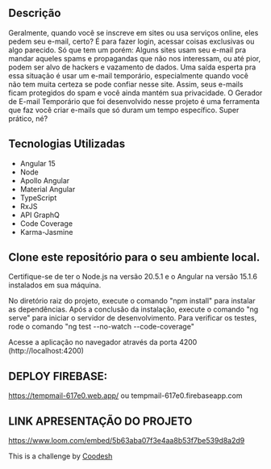 ## Descrição

Geralmente, quando você se inscreve em sites ou usa serviços online, eles pedem seu e-mail, certo? É para fazer login, acessar coisas exclusivas ou algo parecido. Só que tem um porém: Alguns sites usam seu e-mail pra mandar aqueles spams e propagandas que não nos interessam, ou até pior, podem ser alvo de hackers e vazamento de dados.
Uma saída esperta pra essa situação é usar um e-mail temporário, especialmente quando você não tem muita certeza se pode confiar nesse site. Assim, seus e-mails ficam protegidos do spam e você ainda mantém sua privacidade.
O Gerador de E-mail Temporário que foi desenvolvido nesse projeto é uma ferramenta que faz você criar e-mails que só duram um tempo específico. Super prático, né?

## Tecnologias Utilizadas
 - Angular 15
 - Node
 - Apollo Angular
 - Material Angular
 - TypeScript
 - RxJS
 - API GraphQ
 - Code Coverage
 - Karma-Jasmine

## Clone este repositório para o seu ambiente local.

Certifique-se de ter o Node.js na versão 20.5.1 e o Angular na versão 15.1.6 instalados em sua máquina.

No diretório raiz do projeto, execute o comando "npm install" para instalar as dependências.
Após a conclusão da instalação, execute o comando "ng serve" para iniciar o servidor de desenvolvimento.
Para verificar os testes, rode o comando "ng test --no-watch --code-coverage"

Acesse a aplicação no navegador através da porta 4200 (http://localhost:4200)

## DEPLOY FIREBASE:

https://tempmail-617e0.web.app/ ou tempmail-617e0.firebaseapp.com


## LINK APRESENTAÇÃO DO PROJETO

https://www.loom.com/embed/5b63aba07f3e4aa8b53f7be539d8a2d9


This is a challenge by [Coodesh](https://coodesh.com/)